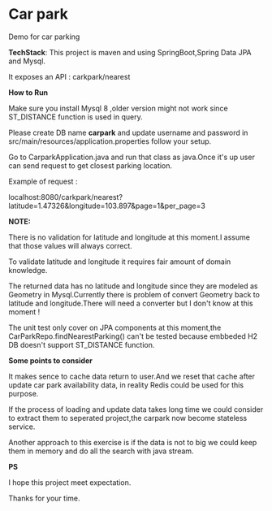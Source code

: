 # Car park
Demo for car parking

**TechStack**:
This project is maven and using SpringBoot,Spring Data JPA and Mysql.

It exposes an API : carkpark/nearest 

**How to Run**

Make sure you install Mysql 8 ,older version might not work since ST_DISTANCE function is used in query.

Please create DB name **carpark** and update username and password in src/main/resources/application.properties follow your setup.

Go to CarparkApplication.java and run that class as java.Once it's up user can send request to get closest parking location.

Example of request :

localhost:8080/carkpark/nearest?latitude=1.47326&longitude=103.897&page=1&per_page=3

**NOTE:**

There is no validation for latitude and longitude at this moment.I assume that those values will always correct.

To validate  latitude and longitude it requires fair amount of domain knowledge.

   The returned data has no latitude and longitude since they are modeled as Geometry in Mysql.Currently there is problem of convert Geometry back to latitude and longitude.There will need a converter but I don't know  at this moment !

   The unit test only cover  on JPA components at this moment,the CarParkRepo.findNearestParking() can't be tested because embbeded H2 DB doesn't support ST_DISTANCE function.

**Some points to consider**

It makes sence to cache data return to user.And we reset that cache after update car park availability data, in reality Redis could be used for this purpose.

If the process of loading and update data takes long time we could consider to extract them to seperated project,the carpark now become stateless service.

Another approach to this exercise is if the data is not to big we could keep them in memory and  do all the search with java stream.

**PS**

I hope this project meet expectation.

Thanks for your time.






